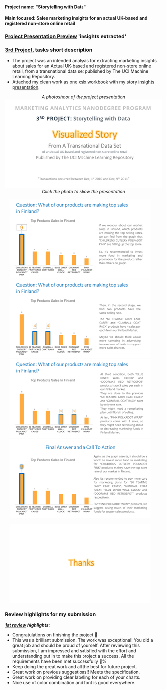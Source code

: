 #### Project name: "Storytelling with Data"
#### Main focused: Sales marketing insights for an actual UK-based and registered non-store online retail
### [Project Presentation Preview](https://cutt.ly/3rd-Project-Storytelling-with-Data---Visualed-Story_Presentation-Preview) 'insights extracted'
### [3rd Project](https://cutt.ly/3rd-Project-Storytelling-with-Data---Visualed-Story_Presentation-Preview), tasks short description

- The project was an intended analysis for extracting marketing insights about sales for an Actual UK-based and registered non-store online retail, from a transnational data set published by The UCI Machine Learning Repository.
- Attached my clean work as one [xslx workbook](https://cutt.ly/3rd-Project-Storytelling-with-Data---Visualed-Story_XSLX-workbook) with my [story insights presentation](https://cutt.ly/3rd-Project-Storytelling-with-Data---Visualed-Story_Presentation-Preview).

<div align="center">
 
*A photoshoot of the project presentation*
<a title="A photo of first paper" href="https://cutt.ly/3rd-Project-Storytelling-with-Data---Visualed-Story_Presentation-Preview"><img alt="A photoshoot of the project presentation" width="850px" style="margin-right:20px" src="images/3rd-PROJECT-1st-photo.jpg"></a>
<br>
*Click the photo to show the presentation*
<br><br>
<a title="A photo of second paper" href="https://cutt.ly/3rd-Project-Storytelling-with-Data---Visualed-Story_Presentation-Preview"><img alt="A photoshoot of the project presentation" width="450px" style="margin-right:20px" src="images/3rd-PROJECT-2nd-photo.jpg"></a>
<a title="A photo of third paper" href="https://cutt.ly/3rd-Project-Storytelling-with-Data---Visualed-Story_Presentation-Preview"><img alt="A photoshoot of the project presentation" width="450px" style="margin-right:20px" src="images/3rd-PROJECT-3rd-photo.jpg"></a>
<a title="A photo of fourth paper" href="https://cutt.ly/3rd-Project-Storytelling-with-Data---Visualed-Story_Presentation-Preview"><img alt="A photoshoot of the project presentation" width="450px" style="margin-right:20px" src="images/3rd-PROJECT-4th-photo.jpg"></a>
<a title="A photo of fifth paper" href="https://cutt.ly/3rd-Project-Storytelling-with-Data---Visualed-Story_Presentation-Preview"><img alt="A photoshoot of the project presentation" width="450px" style="margin-right:20px" src="images/3rd-PROJECT-5th-photo.jpg"></a>
<br><br>
<a title="A photo of sixth paper" href="https://cutt.ly/3rd-Project-Storytelling-with-Data---Visualed-Story_Presentation-Preview"><img alt="A photoshoot of the project presentation" width="450px" style="margin-right:20px" src="images/3rd-PROJECT-6th-photo.jpg"></a>
</div>

### Review highlights for my submission

*__[1st review](https://cutt.ly/3rd-Project-Storytelling-with-Data---Visualed-Story_Review) highlights:__*

- Congratulations on finishing the project 🎉
- This was a brilliant submission. The work was exceptional! You did a great job and should be proud of yourself. After reviewing this
submission, I am impressed and satisfied with the effort and understanding put in to make this project a success. All the requirements
have been met successfully 💯%
- Keep doing the great work and all the best for future project.
- Great work on previous suggestions!! Meets the specification.
- Great work on providing clear labeling for each of your charts.
- Nice use of color combination and font is good everywhere.
